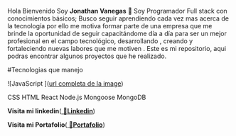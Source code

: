 


Hola Bienvenido Soy **Jonathan Vanegas** 👋
Soy Programador Full stack con conocimientos básicos; Busco seguir aprendiendo cada vez mas acerca de la tecnología por ello me motiva formar parte de una empresa que me brinde la oportunidad de seguir capacitándome día a día para ser un mejor profesional en el campo tecnológico, desarrollando , creando y fortaleciendo nuevas labores que me motiven .
Este es mi repositorio, aqui podras encontrar algunos proyectos que he realizado.

#Tecnologias que manejo



![JavaScript ]([url completa de la image](https://www.shutterstock.com/image-vector/javascript-web-technology-shield-site-260nw-1315562720.jpg))

CSS
HTML
React
Node.js
Mongoose
MongoDB




**Visita mi linkedin**([
:pencil:**Linkedin**](https://www.linkedin.com/in/jonathanvanegasdeveloper/))


**Visita mi Portafolio**([
:briefcase:**Portafolio**](https://briefcase-jv.netlify.app/))

